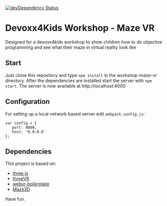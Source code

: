 [![devDependency Status](https://david-dm.org/Devoxx4KidsDE/workshop-maze-vr/dev-status.svg)](https://david-dm.org/Devoxx4KidsDE/workshop-maze-vr#info=devDependencies)

# Devoxx4Kids Workshop - Maze VR

Designed for a devoxx4kids workshop to show children how to do objective programming and see what their maze in virtual reality look like

## Start

Just clone this repository and type ``npm install`` in the workshop-maze-vr directory. After the dependencies are installed start the server with ``npm start``.
The server is now available at http://localhost:4000

## Configuration

For setting up a local network based server edit ``webpack.config.js``:

```
var config = {
   port: 8080,
   host: '0.0.0.0'
};
```

## Dependencies
This project is based on:
* [three.js](http://threejs.org/)
* [threeVR](https://github.com/richtr/threeVR)
* [webvr-boilerplate](https://github.com/borismus/webvr-boilerplate)
* [Maze3D](https://github.com/agar3s/maze3D)

Have fun.
